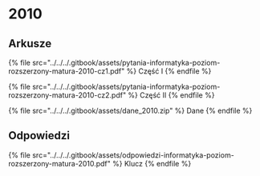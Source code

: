# 2010

## Arkusze

{% file src="../../../.gitbook/assets/pytania-informatyka-poziom-rozszerzony-matura-2010-cz1.pdf" %}
Część I
{% endfile %}

{% file src="../../../.gitbook/assets/pytania-informatyka-poziom-rozszerzony-matura-2010-cz2.pdf" %}
Część II
{% endfile %}

{% file src="../../../.gitbook/assets/dane_2010.zip" %}
Dane
{% endfile %}

## Odpowiedzi

{% file src="../../../.gitbook/assets/odpowiedzi-informatyka-poziom-rozszerzony-matura-2010.pdf" %}
Klucz
{% endfile %}
